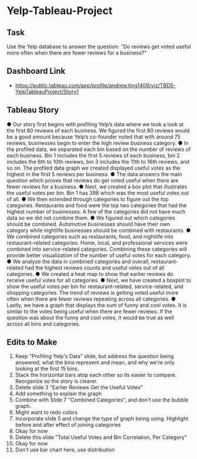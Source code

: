 # Yelp-Tableau-Project

## Task
Use the Yelp database to answer the question: "Do reviews get voted useful more often when there are fewer reviews for a business?"

## Dashboard Link
- https://public.tableau.com/app/profile/andrew.ting1409/viz/TBD5-YelpTableauProject/Story1

## Tableau Story
●	Our story first begins with profiling Yelp’s data where we took a look at the first 80 reviews of each business. We figured the first 80 reviews would be a good amount because Yelp’s co-founder noted that with around 75 reviews, businesses begin to enter the high review business category. 
●	In the profiled data, we separated each bin based on the number of reviews of each business. Bin 1 includes the first 5 reviews of each business, bin 2 includes the 6th to 10th reviews, bin 3 includes the 11th to 16th reviews, and so on. The profiled data graph we created displayed useful votes as the highest in the first 5 reviews per business. 
●	The data answers the main question which proves that reviews do get voted useful when there are fewer reviews for a business. 
●	Next, we created a box plot that illustrates the useful votes per bin. Bin 1 has 398 which was the most useful votes out of all. 
●	We then extended through categories to figure out the top categories. Restaurants and food were the top two categories that had the highest number of businesses. A few of the categories did not have much data so we did not combine them. 
●	We figured out which categories should be combined. Automotive businesses should have their own category while nightlife businesses should be combined with restaurants. 
●	We combined categories such as restaurants, food, and nightlife into restaurant-related categories. Home, local, and professional services were combined into service-related categories. Combining these categories will provide better visualization of the number of useful votes for each category. 
●	We analyze the data in combined categories and overall, restaurant-related had the highest reviews counts and useful votes out of all categories. 
●	We created a heat map to show that earlier reviews do receive useful votes for all categories. 
●	Next, we have created a boxplot to show the useful votes per bin for restaurant-related, service-related, and shopping categories. The trend of reviews is getting voted useful more often when there are fewer reviews repeating across all categories. 
●	Lastly, we have a graph that displays the sum of funny and cool votes. It is similar to the votes being useful when there are fewer reviews. If the question was about the funny and cool votes, it would be true as well across all bins and categories.

## Edits to Make
1. Keep "Profiling Yelp's Data" slide, but address the question being answered, what the bins represent and mean, and why we're only looking at the first 15 bins.
2. Stack the horizontal bars atop each other so its easier to compare. Reorganize so the story is clearer.
3. Delete slide 3 "Earlier Reviews Get the Useful Votes"
4. Add something to explain the graph
5. Combine with Slide 7 "Combined Categories", and don't use the bubble graph.
6. Might want to redo colors
7. Incorporate slide 5 and change the type of graph being using. Highlight before and after effect of joining categories
8. Okay for now
9. Delete this slide "Total Useful Votes and Bin Correlation, Per Category"
10. Okay for now
11. Don't use bar chart here, use distribution

